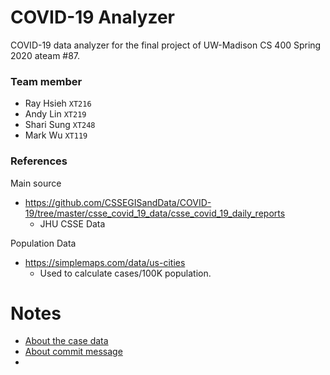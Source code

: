 # COVID-19 Analyzer

COVID-19 data analyzer for the final project of UW-Madison CS 400 Spring 2020 ateam #87.

### Team member

- Ray Hsieh `XT216`
- Andy Lin `XT219`
- Shari Sung `XT248`
- Mark Wu `XT119`

### References

Main source
- https://github.com/CSSEGISandData/COVID-19/tree/master/csse_covid_19_data/csse_covid_19_daily_reports
    - JHU CSSE Data
    
Population Data
- https://simplemaps.com/data/us-cities
    - Used to calculate cases/100K population.
    
# Notes
- [About the case data](https://github.com/RaenonX/CS400-AT87/issues/5)
- [About commit message](https://github.com/RaenonX/CS400-AT87/issues/4)
- 